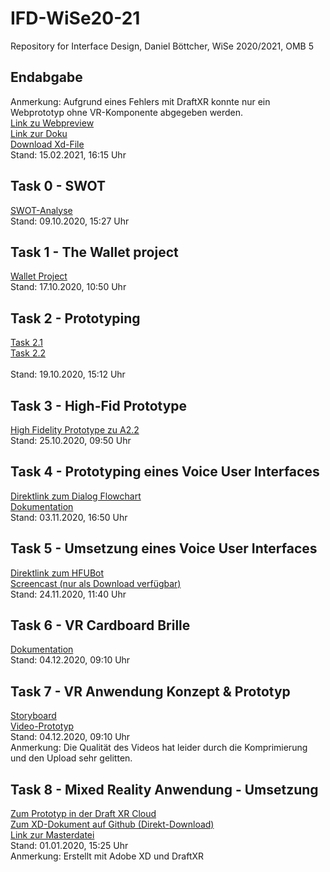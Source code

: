 # IFD-WiSe20-21
Repository for Interface Design, Daniel Böttcher, WiSe 2020/2021, OMB 5

## Endabgabe
Anmerkung: Aufgrund eines Fehlers mit DraftXR konnte nur ein Webprototyp ohne VR-Komponente abgegeben werden. <br>
<a href="https://xd.adobe.com/view/cc54dd5a-7925-45d5-b0a4-963280c50919-9907/?fullscreen&hints=off">Link zu Webpreview</a> <Br>
<a href="https://danielboettich.github.io/IFD-WiSe20-21/endabgabe/IFD_Doku_Pruefung.pdf">Link zur Doku</a> <br>
<a href="https://danielboettich.github.io/IFD-WiSe20-21/endabgabe/IFD_MR_Abgabe_ueberarbeitet.xd">Download Xd-File</a> 
<br>Stand: 15.02.2021, 16:15 Uhr


## Task 0 - SWOT
<a href="https://danielboettich.github.io/IFD-WiSe20-21/task0/task0.html">SWOT-Analyse</a> 
<br>Stand: 09.10.2020, 15:27 Uhr

## Task 1 - The Wallet project
<a href="https://danielboettich.github.io/IFD-WiSe20-21/task1/IFD_A1_Boettcher.pdf">Wallet Project</a> 
<br>Stand: 17.10.2020, 10:50 Uhr

## Task 2 - Prototyping
<a href="https://danielboettich.github.io/IFD-WiSe20-21/task2/2.1/Prototyping-HotGloo.md">Task 2.1</a>
<br><a href="https://danielboettich.github.io/IFD-WiSe20-21/task2/2.2/Scribbles_Intranet.pdf">Task 2.2</a>  
<br>Stand: 19.10.2020, 15:12 Uhr

## Task 3 - High-Fid Prototype
<a href="https://danielboettich.github.io/IFD-WiSe20-21/task3/startseite.html">High Fidelity Prototype zu A2.2</a> 
<br>Stand: 25.10.2020, 09:50 Uhr

## Task 4 - Prototyping eines Voice User Interfaces
<a href="https://danielboettich.github.io/IFD-WiSe20-21/task4/Dialogflow.pdf">Direktlink zum Dialog Flowchart</a> <br>
<a href="https://danielboettich.github.io/IFD-WiSe20-21/task4/IFD_A4_Boettcher.pdf">Dokumentation</a> 
<br>Stand: 03.11.2020, 16:50 Uhr

## Task 5 - Umsetzung eines Voice User Interfaces
<a href="https://danielboettich.github.io/IFD-WiSe20-21/task5/index.html">Direktlink zum HFUBot</a> <br>
<a href="https://github.com/danielboettich/IFD-WiSe20-21/blob/master/task5/VUI_Screencast.mp4">Screencast (nur als Download verfügbar)</a> 
<br>Stand: 24.11.2020, 11:40 Uhr

## Task 6 - VR Cardboard Brille
<a href="https://danielboettich.github.io/IFD-WiSe20-21/task6/IFD_A6_Boettcher.pdf">Dokumentation</a> 
<br>Stand: 04.12.2020, 09:10 Uhr 

## Task 7 - VR Anwendung Konzept & Prototyp
<a href="https://danielboettich.github.io/IFD-WiSe20-21/task7/Storyboard_VR_A09.png">Storyboard</a> <br>
<a href="https://youtu.be/RD8bJhVmaiQ">Video-Prototyp</a> 
<br>Stand: 04.12.2020, 09:10 Uhr
<br>Anmerkung: Die Qualität des Videos hat leider durch die Komprimierung und den Upload sehr gelitten. 

## Task 8 - Mixed Reality Anwendung - Umsetzung
<a href="https://app.draftxr.com/vr/ZltOkP">Zum Prototyp in der Draft XR Cloud</a> <br>
<a href="https://danielboettich.github.io/IFD-WiSe20-21/task8/IFD_MR_Abgabe.xd">Zum XD-Dokument auf Github (Direkt-Download)</a> <br> 
<a href="https://github.com/danielboettich/IFD-WiSe20-21/tree/master/task8">Link zur Masterdatei</a> 
<br>Stand: 01.01.2020, 15:25 Uhr
<br>Anmerkung: Erstellt mit Adobe XD und DraftXR